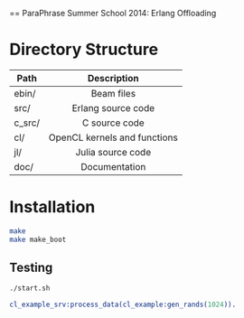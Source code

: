== ParaPhrase Summer School 2014: Erlang Offloading

# Directory Structure

| Path    | Description 
| ------- |:-----------------------------:|
| ebin/   | Beam files
| src/    | Erlang source code
| c_src/  | C source code
| cl/     | OpenCL kernels and functions
| jl/     | Julia source code
| doc/    | Documentation

# Installation

```bash
make
make make_boot
```

## Testing

```bash
./start.sh
```

```erlang
cl_example_srv:process_data(cl_example:gen_rands(1024)).
```